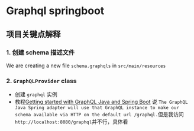 # Graphql springboot

## 项目关键点解释

### 1. 创建 schema 描述文件
We are creating a new file `schema.graphqls` in `src/main/resources` 

### 2. `GraphQLProvider` class
- 创建 `graphql` 实例
- 教程[Getting started with GraphQL Java and Spring Boot](https://www.graphql-java.com/tutorials/getting-started-with-spring-boot/)
说 `The GraphQL Java Spring adapter will use that GraphQL instance to make our schema available via HTTP on the default url /graphql.`但是我访问
`http://localhost:8080/graphql`并不行，具体看